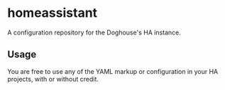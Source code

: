 # homeassistant
A configuration repository for the Doghouse's HA instance.


## Usage
You are free to use any of the YAML markup or configuration in your HA projects, with or without credit.
